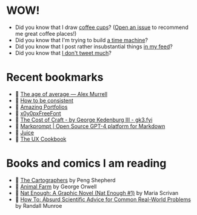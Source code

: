 # WOW!

- Did you know that I draw [coffee cups](https://papercups.mamuso.net/)? ([Open an issue](https://github.com/mamuso/papercups/issues) to recommend me great coffee places!)
- Did you know that I'm trying to build [a time machine](https://github.com/mamuso/fluxcapacitor)?
- Did you know that I post rather insubstantial things [in my feed](https://feed.mamuso.net/)?
- Did you know that [I don't tweet much](https://twitter.com/mamuso)?

# Recent bookmarks

- 👀 [The age of average — Alex Murrell](https://www.alexmurrell.co.uk/articles/the-age-of-average)
- 👀 [How to be consistent](https://csprimer.com/articles/consistency/)
- 👀 [Amazing Portfolios](https://raindrop.io/enour/amazing-portfolios-21041730/sort=-sort&perpage=30&page=0)
- 👀 [x0y0pxFreeFont](http://www17.plala.or.jp/xxxxxxx/00ff/)
- 👀 [The Cost of Craft - by George Kedenburg III - gk3.fyi](https://gk3fyi.substack.com/p/the-cost-of-craft)
- 👀 [Markprompt | Open Source GPT-4 platform for Markdown](https://markprompt.com/)
- 👀 [Juice](https://garden.bradwoods.io/notes/design/juice)
- 👀 [The UX Cookbook](https://theuxcookbook.com/)


# Books and comics I am reading

- 📘 [The Cartographers](https://www.goodreads.com/book/show/56224531) by Peng Shepherd
- 📘 [Animal Farm](https://www.goodreads.com/book/show/8349198) by George Orwell
- 📘 [Nat Enough: A Graphic Novel (Nat Enough #1)](https://www.goodreads.com/book/show/45714795) by Maria Scrivan
- 📘 [How To: Absurd Scientific Advice for Common Real-World Problems](https://www.goodreads.com/book/show/43851501) by Randall Munroe

